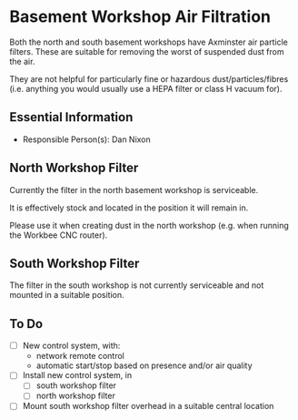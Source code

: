 # Basement Workshop Air Filtration

Both the north and south basement workshops have Axminster air particle filters.
These are suitable for removing the worst of suspended dust from the air.

They are not helpful for particularly fine or hazardous dust/particles/fibres (i.e. anything you would usually use a HEPA filter or class H vacuum for).

## Essential Information

- Responsible Person(s): Dan Nixon

## North Workshop Filter

Currently the filter in the north basement workshop is serviceable.

It is effectively stock and located in the position it will remain in.

Please use it when creating dust in the north workshop (e.g. when running the Workbee CNC router).

## South Workshop Filter

The filter in the south workshop is not currently serviceable and not mounted in a suitable position.

## To Do

- [ ] New control system, with:
    - network remote control
    - automatic start/stop based on presence and/or air quality
- [ ] Install new control system, in
    - [ ] south workshop filter
    - [ ] north workshop filter
- [ ] Mount south workshop filter overhead in a suitable central location

